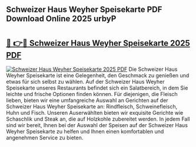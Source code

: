 ## Schweizer Haus Weyher Speisekarte PDF Download Online 2025 urbyP

# <h2><a href="http://gc8qc46.nevu.top/?p=Schweizer+Haus+Weyher+Speisekarte">🔗 👉🔴 Schweizer Haus Weyher Speisekarte 2025 PDF</a></h2>

[![Schweizer Haus Weyher Speisekarte 2025 PDF](https://i.imgur.com/dBaPXMq.png)](http://gc8qc46.nevu.top/?p=Schweizer+Haus+Weyher+Speisekarte)
Die Schweizer Haus Weyher Speisekarte ist eine Gelegenheit, den Geschmack zu genießen und etwas für sich selbst zu wählen. Auf der Schweizer Haus Weyher Speisekarte unseres Restaurants befindet sich ein Salatbereich, in dem Sie leichte und frische Optionen finden können. Für diejenigen, die Fleisch lieben, bieten wir eine umfangreiche Auswahl an Gerichten auf der Schweizer Haus Weyher Speisekarte an: Rindfleisch, Schweinefleisch, Huhn und Fisch. Unseren Auserwählten bieten wir exquisite Gerichte wie Schaschlik und Steak an, die auf Holzkohle zubereitet werden. In jedem Fall sind wir bereit, Ihnen bei der Auswahl der Speisen auf der Schweizer Haus Weyher Speisekarte zu helfen und Ihnen einen komfortablen und angenehmen Service zu bieten.
